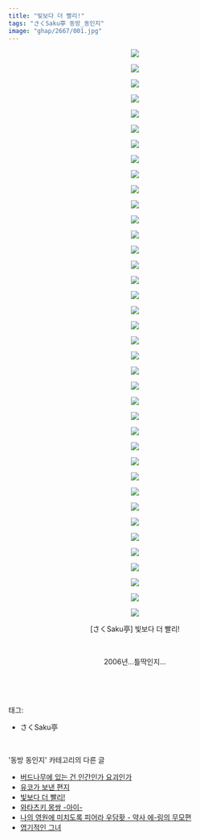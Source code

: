 ```yaml
---
title: "빛보다 더 빨리!"
tags: "さくSaku亭 동방_동인지"
image: "ghap/2667/001.jpg"
---
```

<div class="article">
<p style="text-align: center; clear: none; float: none;"><img src="{{ site.nasurl }}/ghap/2667/001.jpg"/></p>
<p style="text-align: center; clear: none; float: none;"><img src="{{ site.nasurl }}/ghap/2667/002.jpg"/></p>
<p style="text-align: center; clear: none; float: none;"><img src="{{ site.nasurl }}/ghap/2667/003.jpg"/></p>
<p style="text-align: center; clear: none; float: none;"><img src="{{ site.nasurl }}/ghap/2667/004.jpg"/></p>
<p style="text-align: center; clear: none; float: none;"><img src="{{ site.nasurl }}/ghap/2667/005.jpg"/></p>
<p style="text-align: center; clear: none; float: none;"><img src="{{ site.nasurl }}/ghap/2667/006.jpg"/></p>
<p style="text-align: center; clear: none; float: none;"><img src="{{ site.nasurl }}/ghap/2667/007.jpg"/></p>
<p style="text-align: center; clear: none; float: none;"><img src="{{ site.nasurl }}/ghap/2667/008.jpg"/></p>
<p style="text-align: center; clear: none; float: none;"><img src="{{ site.nasurl }}/ghap/2667/009.jpg"/></p>
<p style="text-align: center; clear: none; float: none;"><img src="{{ site.nasurl }}/ghap/2667/010.jpg"/></p>
<p style="text-align: center; clear: none; float: none;"><img src="{{ site.nasurl }}/ghap/2667/011.jpg"/></p>
<p style="text-align: center; clear: none; float: none;"><img src="{{ site.nasurl }}/ghap/2667/012.jpg"/></p>
<p style="text-align: center; clear: none; float: none;"><img src="{{ site.nasurl }}/ghap/2667/013.jpg"/></p>
<p style="text-align: center; clear: none; float: none;"><img src="{{ site.nasurl }}/ghap/2667/014.jpg"/></p>
<p style="text-align: center; clear: none; float: none;"><img src="{{ site.nasurl }}/ghap/2667/015.jpg"/></p>
<p style="text-align: center; clear: none; float: none;"><img src="{{ site.nasurl }}/ghap/2667/016.jpg"/></p>
<p style="text-align: center; clear: none; float: none;"><img src="{{ site.nasurl }}/ghap/2667/017.jpg"/></p>
<p style="text-align: center; clear: none; float: none;"><img src="{{ site.nasurl }}/ghap/2667/018.jpg"/></p>
<p style="text-align: center; clear: none; float: none;"><img src="{{ site.nasurl }}/ghap/2667/019.jpg"/></p>
<p style="text-align: center; clear: none; float: none;"><img src="{{ site.nasurl }}/ghap/2667/020.jpg"/></p>
<p style="text-align: center; clear: none; float: none;"><img src="{{ site.nasurl }}/ghap/2667/021.jpg"/></p>
<p style="text-align: center; clear: none; float: none;"><img src="{{ site.nasurl }}/ghap/2667/022.jpg"/></p>
<p style="text-align: center; clear: none; float: none;"><img src="{{ site.nasurl }}/ghap/2667/023.jpg"/></p>
<p style="text-align: center; clear: none; float: none;"><img src="{{ site.nasurl }}/ghap/2667/024.jpg"/></p>
<p style="text-align: center; clear: none; float: none;"><img src="{{ site.nasurl }}/ghap/2667/025.jpg"/></p>
<p style="text-align: center; clear: none; float: none;"><img src="{{ site.nasurl }}/ghap/2667/026.jpg"/></p>
<p style="text-align: center; clear: none; float: none;"><img src="{{ site.nasurl }}/ghap/2667/027.jpg"/></p>
<p style="text-align: center; clear: none; float: none;"><img src="{{ site.nasurl }}/ghap/2667/028.jpg"/></p>
<p style="text-align: center; clear: none; float: none;"><img src="{{ site.nasurl }}/ghap/2667/029.jpg"/></p>
<p style="text-align: center; clear: none; float: none;"><img src="{{ site.nasurl }}/ghap/2667/030.jpg"/></p>
<p style="text-align: center; clear: none; float: none;"><img src="{{ site.nasurl }}/ghap/2667/031.jpg"/></p>
<p style="text-align: center; clear: none; float: none;"><img src="{{ site.nasurl }}/ghap/2667/032.jpg"/></p>
<p style="text-align: center; clear: none; float: none;"><img src="{{ site.nasurl }}/ghap/2667/033.jpg"/></p>
<p style="text-align: center; clear: none; float: none;"><img src="{{ site.nasurl }}/ghap/2667/034.jpg"/></p>
<p style="text-align: center; clear: none; float: none;"><img src="{{ site.nasurl }}/ghap/2667/035.jpg"/></p>
<p style="text-align: center; clear: none; float: none;"><img src="{{ site.nasurl }}/ghap/2667/036.jpg"/></p>
<p style="text-align: center; clear: none; float: none;"><img src="{{ site.nasurl }}/ghap/2667/037.jpg"/></p>
<p style="text-align: center; clear: none; float: none;"><img src="{{ site.nasurl }}/ghap/2667/038.jpg"/></p>
<p style="text-align: center; clear: none; float: none;">[さくSaku亭] 빛보다 더 빨리!</p>
<p style="text-align: center; clear: none; float: none;"><br/></p>
<p style="text-align: center; clear: none; float: none;">2006년...틀딱인지...</p>
<p><br/></p>
</div><br/>
<div class="tagTrail">
<p>태그: </p>
<ul>
<li>さくSaku亭</li>
</ul>
</div><br/>
<div class="another">
<p>'동방 동인지' 카테고리의 다른 글</p>
<ul>
<li><a href="/2016-10-23-ghap_2669">버드나무에 있는 건 인간인가 요괴인가</a></li>
<li><a href="/2016-10-22-ghap_2668">유코가 보낸 편지</a></li>
<li><a href="/2016-10-22-ghap_2667">빛보다 더 빨리!</a></li>
<li><a href="/2016-10-22-ghap_2666">와타츠키 몽쌍 -아이-</a></li>
<li><a href="/2016-10-22-ghap_2665">나의 영원에 미치도록 피어라 우담홧 - 약사 에-링의 무모편</a></li>
<li><a href="/2016-10-22-ghap_2664">엽기적인 그녀</a></li>
</ul>
</div><br/>
<div class="cb_module cb_fluid">
<div class="cb_wrt cb_profile">
</div><!-- commentList close -->
</div><br/>
